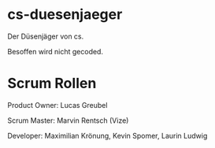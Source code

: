 # cs-duesenjaeger
Der Düsenjäger von cs.

Besoffen wird nicht gecoded.

# Scrum Rollen
Product Owner:  Lucas Greubel

Scrum Master: Marvin Rentsch (Vize)

Developer:      Maximilian Krönung, Kevin Spomer, Laurin Ludwig
